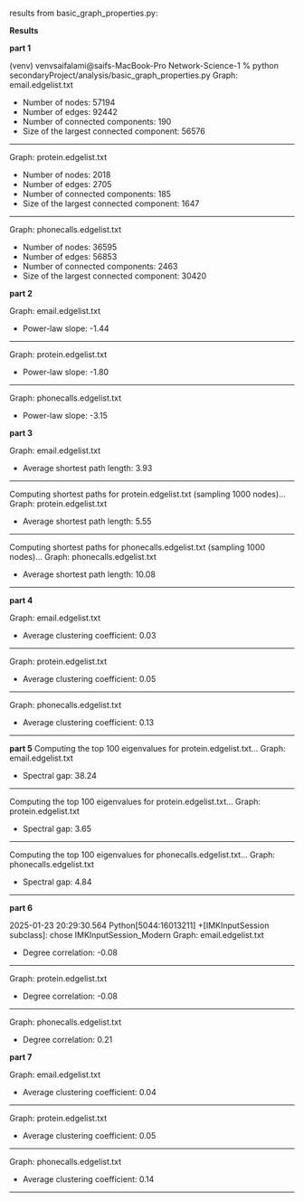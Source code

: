 results from basic_graph_properties.py:

**Results**

**part 1**

(venv) venvsaifalami@saifs-MacBook-Pro Network-Science-1 % python secondaryProject/analysis/basic_graph_properties.py
Graph: email.edgelist.txt
  - Number of nodes: 57194
  - Number of edges: 92442
  - Number of connected components: 190
  - Size of the largest connected component: 56576
--------------------------------------------------
Graph: protein.edgelist.txt
  - Number of nodes: 2018
  - Number of edges: 2705
  - Number of connected components: 185
  - Size of the largest connected component: 1647
--------------------------------------------------
Graph: phonecalls.edgelist.txt
  - Number of nodes: 36595
  - Number of edges: 56853
  - Number of connected components: 2463
  - Size of the largest connected component: 30420

**part 2**

Graph: email.edgelist.txt
  - Power-law slope: -1.44
--------------------------------------------------
Graph: protein.edgelist.txt
  - Power-law slope: -1.80
--------------------------------------------------
Graph: phonecalls.edgelist.txt
  - Power-law slope: -3.15

**part 3**

Graph: email.edgelist.txt
  - Average shortest path length: 3.93
--------------------------------------------------
Computing shortest paths for protein.edgelist.txt (sampling 1000 nodes)...
Graph: protein.edgelist.txt
  - Average shortest path length: 5.55
--------------------------------------------------
Computing shortest paths for phonecalls.edgelist.txt (sampling 1000 nodes)...
Graph: phonecalls.edgelist.txt
  - Average shortest path length: 10.08
--------------------------------------------------


**part 4**


Graph: email.edgelist.txt
  - Average clustering coefficient: 0.03
--------------------------------------------------
Graph: protein.edgelist.txt
  - Average clustering coefficient: 0.05
--------------------------------------------------
Graph: phonecalls.edgelist.txt
  - Average clustering coefficient: 0.13
--------------------------------------------------


**part 5**
Computing the top 100 eigenvalues for protein.edgelist.txt...
Graph: email.edgelist.txt
  - Spectral gap: 38.24
--------------------------------------------------
Computing the top 100 eigenvalues for protein.edgelist.txt...
Graph: protein.edgelist.txt
  - Spectral gap: 3.65
--------------------------------------------------
Computing the top 100 eigenvalues for phonecalls.edgelist.txt...
Graph: phonecalls.edgelist.txt
  - Spectral gap: 4.84
--------------------------------------------------

**part 6**

2025-01-23 20:29:30.564 Python[5044:16013211] +[IMKInputSession subclass]: chose IMKInputSession_Modern
Graph: email.edgelist.txt
  - Degree correlation: -0.08
--------------------------------------------------
Graph: protein.edgelist.txt
  - Degree correlation: -0.08
--------------------------------------------------
Graph: phonecalls.edgelist.txt
  - Degree correlation: 0.21

  **part 7**

  Graph: email.edgelist.txt
  - Average clustering coefficient: 0.04
--------------------------------------------------
Graph: protein.edgelist.txt
  - Average clustering coefficient: 0.05
--------------------------------------------------
Graph: phonecalls.edgelist.txt
  - Average clustering coefficient: 0.14
--------------------------------------------------
